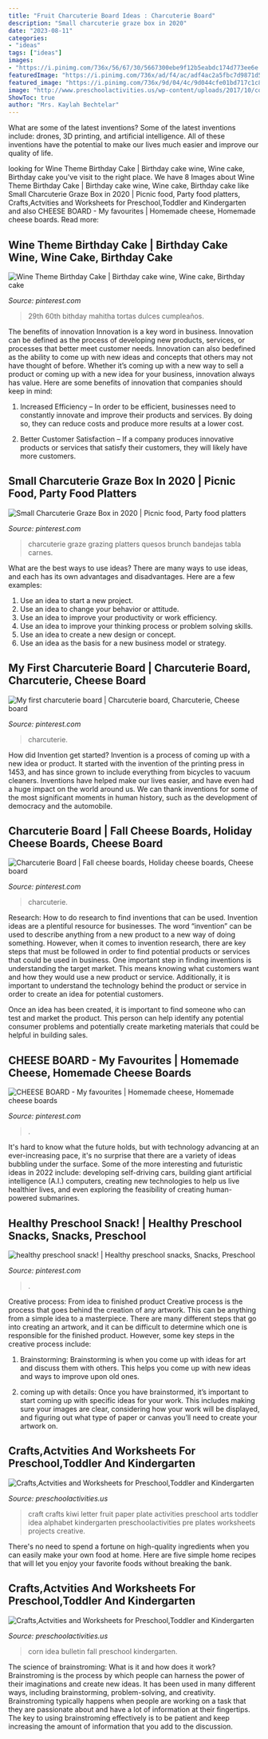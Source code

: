 ```yaml
---
title: "Fruit Charcuterie Board Ideas : Charcuterie Board"
description: "Small charcuterie graze box in 2020"
date: "2023-08-11"
categories:
- "ideas"
tags: ["ideas"]
images:
- "https://i.pinimg.com/736x/56/67/30/5667300ebe9f12b5eabdc174d773ee6e.jpg"
featuredImage: "https://i.pinimg.com/736x/ad/f4/ac/adf4ac2a5fbc7d9871d5a308af807fdd.jpg"
featured_image: "https://i.pinimg.com/736x/9d/04/4c/9d044cfe01bd717c1c82aa01e92f0d69.jpg"
image: "http://www.preschoolactivities.us/wp-content/uploads/2017/10/corn-bulletin-board-idea.jpg"
ShowToc: true
author: "Mrs. Kaylah Bechtelar"
---
```



What are some of the latest inventions?
Some of the latest inventions include: drones, 3D printing, and artificial intelligence. All of these inventions have the potential to make our lives much easier and improve our quality of life.

	

		
looking for Wine Theme Birthday Cake | Birthday cake wine, Wine cake, Birthday cake you've visit to the right place. We have 8 Images about Wine Theme Birthday Cake | Birthday cake wine, Wine cake, Birthday cake like Small Charcuterie Graze Box in 2020 | Picnic food, Party food platters, Crafts,Actvities and Worksheets for Preschool,Toddler and Kindergarten and also CHEESE BOARD - My favourites | Homemade cheese, Homemade cheese boards. Read more:
		
    
## Wine Theme Birthday Cake | Birthday Cake Wine, Wine Cake, Birthday Cake

<img loading=lazy src="https://i.pinimg.com/736x/56/67/30/5667300ebe9f12b5eabdc174d773ee6e.jpg" onerror="this.onerror=null;this.src='https://tse4.mm.bing.net/th?id=OIP.9seAIom_bE6rGhzkon5vXQHaJ3&amp;pid=15.1';" alt="Wine Theme Birthday Cake | Birthday cake wine, Wine cake, Birthday cake">

_Source: pinterest.com_

>29th 60th bithday mahitha tortas dulces cumpleaños. 

	

The benefits of innovation
Innovation is a key word in business. Innovation can be defined as the process of developing new products, services, or processes that better meet customer needs. Innovation can also bedefined as the ability to come up with new ideas and concepts that others may not have thought of before. Whether it’s coming up with a new way to sell a product or coming up with a new idea for your business, innovation always has value. Here are some benefits of innovation that companies should keep in mind: 
1) Increased Efficiency – In order to be efficient, businesses need to constantly innovate and improve their products and services. By doing so, they can reduce costs and produce more results at a lower cost. 

2) Better Customer Satisfaction – If a company produces innovative products or services that satisfy their customers, they will likely have more customers.

    
## Small Charcuterie Graze Box In 2020 | Picnic Food, Party Food Platters

<img loading=lazy src="https://i.pinimg.com/736x/55/70/30/5570305c41542051b54fbe96e0b8c510.jpg" onerror="this.onerror=null;this.src='https://tse4.mm.bing.net/th?id=OIP.J_x0jyHMT6BJV-9Y5ZyN3AHaJ3&amp;pid=15.1';" alt="Small Charcuterie Graze Box in 2020 | Picnic food, Party food platters">

_Source: pinterest.com_

>charcuterie graze grazing platters quesos brunch bandejas tabla carnes. 

	

What are the best ways to use ideas?
There are many ways to use ideas, and each has its own advantages and disadvantages. Here are a few examples: 
1. Use an idea to start a new project. 
2. Use an idea to change your behavior or attitude. 
3. Use an idea to improve your productivity or work efficiency. 
4. Use an idea to improve your thinking process or problem solving skills. 
5. Use an idea to create a new design or concept. 
6. Use an idea as the basis for a new business model or strategy.

    
## My First Charcuterie Board | Charcuterie Board, Charcuterie, Cheese Board

<img loading=lazy src="https://i.pinimg.com/736x/9d/04/4c/9d044cfe01bd717c1c82aa01e92f0d69.jpg" onerror="this.onerror=null;this.src='https://tse3.mm.bing.net/th?id=OIP.rAHaJkXPD1mzoFp_0g4AJwHaJ3&amp;pid=15.1';" alt="My first charcuterie board | Charcuterie board, Charcuterie, Cheese board">

_Source: pinterest.com_

>charcuterie. 

	

How did Invention get started?
Invention is a process of coming up with a new idea or product. It started with the invention of the printing press in 1453, and has since grown to include everything from bicycles to vacuum cleaners. Inventions have helped make our lives easier, and have even had a huge impact on the world around us. We can thank inventions for some of the most significant moments in human history, such as the development of democracy and the automobile.

    
## Charcuterie Board | Fall Cheese Boards, Holiday Cheese Boards, Cheese Board

<img loading=lazy src="https://i.pinimg.com/736x/03/f0/a1/03f0a17ad06e5f636fba5f64458d8482.jpg" onerror="this.onerror=null;this.src='https://tse2.mm.bing.net/th?id=OIP.3NUp1V5xw29C9mPBRvKMqQHaKX&amp;pid=15.1';" alt="Charcuterie Board | Fall cheese boards, Holiday cheese boards, Cheese board">

_Source: pinterest.com_

>charcuterie. 

	

Research: How to do research to find inventions that can be used.
Invention ideas are a plentiful resource for businesses. The word “invention” can be used to describe anything from a new product to a new way of doing something. However, when it comes to invention research, there are key steps that must be followed in order to find potential products or services that could be used in business. 
One important step in finding inventions is understanding the target market. This means knowing what customers want and how they would use a new product or service. Additionally, it is important to understand the technology behind the product or service in order to create an idea for potential customers. 

Once an idea has been created, it is important to find someone who can test and market the product. This person can help identify any potential consumer problems and potentially create marketing materials that could be helpful in building sales.

    
## CHEESE BOARD - My Favourites | Homemade Cheese, Homemade Cheese Boards

<img loading=lazy src="https://i.pinimg.com/736x/a9/17/1d/a9171d325b580194f21fa930e7ee745e.jpg" onerror="this.onerror=null;this.src='https://tse4.mm.bing.net/th?id=OIP.sZ0XjXFfEIcaINFXrwaFyQHaJ3&amp;pid=15.1';" alt="CHEESE BOARD - My favourites | Homemade cheese, Homemade cheese boards">

_Source: pinterest.com_

>. 

	

It's hard to know what the future holds, but with technology advancing at an ever-increasing pace, it's no surprise that there are a variety of ideas bubbling under the surface. Some of the more interesting and futuristic ideas in 2022 include: developing self-driving cars, building giant artificial intelligence (A.I.) computers, creating new technologies to help us live healthier lives, and even exploring the feasibility of creating human-powered submarines.

    
## Healthy Preschool Snack! | Healthy Preschool Snacks, Snacks, Preschool

<img loading=lazy src="https://i.pinimg.com/736x/ad/f4/ac/adf4ac2a5fbc7d9871d5a308af807fdd.jpg" onerror="this.onerror=null;this.src='https://tse2.mm.bing.net/th?id=OIP.7MfG5yIIHNkofsCYnuI02wHaJ3&amp;pid=15.1';" alt="healthy preschool snack! | Healthy preschool snacks, Snacks, Preschool">

_Source: pinterest.com_

>. 

	

Creative process: From idea to finished product
Creative process is the process that goes behind the creation of any artwork. This can be anything from a simple idea to a masterpiece. There are many different steps that go into creating an artwork, and it can be difficult to determine which one is responsible for the finished product. However, some key steps in the creative process include:
1. Brainstorming: Brainstorming is when you come up with ideas for art and discuss them with others. This helps you come up with new ideas and ways to improve upon old ones.

2. coming up with details: Once you have brainstormed, it’s important to start coming up with specific ideas for your work. This includes making sure your images are clear, considering how your work will be displayed, and figuring out what type of paper or canvas you’ll need to create your artwork on.

    
## Crafts,Actvities And Worksheets For Preschool,Toddler And Kindergarten

<img loading=lazy src="http://www.preschoolactivities.us/wp-content/uploads/2015/01/paper-plate-kiwi-craft.jpg" onerror="this.onerror=null;this.src='https://tse4.mm.bing.net/th?id=OIP.sCPpS-iPP-wOrwDhEGt2OQHaJ3&amp;pid=15.1';" alt="Crafts,Actvities and Worksheets for Preschool,Toddler and Kindergarten">

_Source: preschoolactivities.us_

>craft crafts kiwi letter fruit paper plate activities preschool arts toddler idea alphabet kindergarten preschoolactivities pre plates worksheets projects creative. 

	

There's no need to spend a fortune on high-quality ingredients when you can easily make your own food at home. Here are five simple home recipes that will let you enjoy your favorite foods without breaking the bank.

    
## Crafts,Actvities And Worksheets For Preschool,Toddler And Kindergarten

<img loading=lazy src="http://www.preschoolactivities.us/wp-content/uploads/2017/10/corn-bulletin-board-idea.jpg" onerror="this.onerror=null;this.src='https://tse4.mm.bing.net/th?id=OIP.puNMZ4jDocilDcm399LDfAHaNJ&amp;pid=15.1';" alt="Crafts,Actvities and Worksheets for Preschool,Toddler and Kindergarten">

_Source: preschoolactivities.us_

>corn idea bulletin fall preschool kindergarten. 

	

The science of brainstroming: What is it and how does it work?
Brainstroming is the process by which people can harness the power of their imaginations and create new ideas. It has been used in many different ways, including brainstorming, problem-solving, and creativity. Brainstroming typically happens when people are working on a task that they are passionate about and have a lot of information at their fingertips. The key to using brainstroming effectively is to be patient and keep increasing the amount of information that you add to the discussion.

